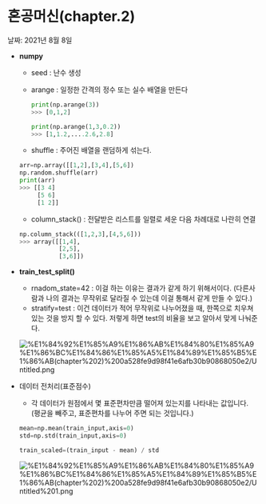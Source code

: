 # 혼공머신(chapter.2)

날짜: 2021년 8월 8일

- **numpy**
    - seed : 난수 생성
    - arange : 일정한 간격의 정수 또는 실수 배열을 만든다

        ```python
        print(np.arange(3))
        >>> [0,1,2]

        print(np.arange(1,3,0.2))
        >>> [1,1.2,....2.6,2.8]
        ```

    - shuffle : 주어진 배열을  랜덤하게 섞는다.

    ```python
    arr=np.array([[1,2],[3,4],[5,6])
    np.random.shuffle(arr)
    print(arr)
    >>> [[3 4]
         [5 6]
         [1 2]]
    ```

    - column_stack() : 전달받은 리스트를 일렬로 세운 다음 차례대로 나란히 연결

    ```python
    np.column_stack(([1,2,3],[4,5,6]))
    >>> array([[1,4],
               [2,5],
               [3,6]])
    ```

- **train_test_split()**
    - rnadom_state=42 : 이걸 하는 이유는 결과가 같게 하기 위해서이다. 
    (다른사람과 나의 결과는 무작위로 달라질 수 있는데 이걸 통해서 같게 만들 수 있다.)
    - stratify=test : 이건 데이터가 적어 무작위로 나누어졌을 때, 한쪽으로 치우쳐 있는 것을 방지 할 수 있다. 저렇게 하면 test의 비율을 보고 알아서 맞게 나눠준다.

    ![%E1%84%92%E1%85%A9%E1%86%AB%E1%84%80%E1%85%A9%E1%86%BC%E1%84%86%E1%85%A5%E1%84%89%E1%85%B5%E1%86%AB(chapter%202)%200a528fe9d98f41e6afb30b90868050e2/Untitled.png](%E1%84%92%E1%85%A9%E1%86%AB%E1%84%80%E1%85%A9%E1%86%BC%E1%84%86%E1%85%A5%E1%84%89%E1%85%B5%E1%86%AB(chapter%202)%200a528fe9d98f41e6afb30b90868050e2/Untitled.png)

- 데이터 전처리(표준점수)
    - 각 데이터가 원점에서 몇 표준편차만큼 떨어져 있는지를 나타내는 값입니다.
    (평균을 빼주고,  표준편차를 나누어 주면 되는 것입니다.)

    ```python
    mean=np.mean(train_input,axis=0)
    std=np.std(train_input,axis=0)

    train_scaled=(train_input - mean) / std
    ```

    ![%E1%84%92%E1%85%A9%E1%86%AB%E1%84%80%E1%85%A9%E1%86%BC%E1%84%86%E1%85%A5%E1%84%89%E1%85%B5%E1%86%AB(chapter%202)%200a528fe9d98f41e6afb30b90868050e2/Untitled%201.png](%E1%84%92%E1%85%A9%E1%86%AB%E1%84%80%E1%85%A9%E1%86%BC%E1%84%86%E1%85%A5%E1%84%89%E1%85%B5%E1%86%AB(chapter%202)%200a528fe9d98f41e6afb30b90868050e2/Untitled%201.png)